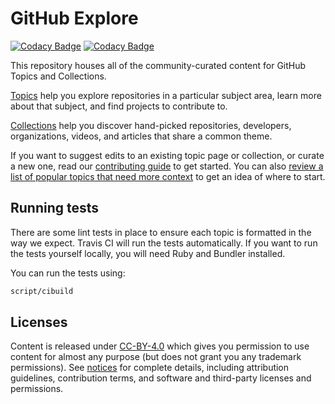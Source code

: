 # GitHub Explore

[![Codacy Badge](https://api.codacy.com/project/badge/Grade/3ca85eeca4d943748c90018b77291344)](https://app.codacy.com/manual/nhathao201811/explore?utm_source=github.com&utm_medium=referral&utm_content=Houle1/explore&utm_campaign=Badge_Grade_Dashboard)
[![Codacy Badge](https://api.codacy.com/project/badge/Grade/a605a477ce4d472aa1a1fbbcf712cefe)](https://app.codacy.com/manual/nhathao201811/explore?utm_source=github.com&utm_medium=referral&utm_content=Houle1/explore&utm_campaign=Badge_Grade_Dashboard)

This repository houses all of the community-curated content for GitHub Topics and Collections.

[Topics](https://help.github.com/articles/about-topics/) help you explore repositories in a particular subject area, learn more about that subject, and find projects to contribute to.

[Collections](http://github.com/collections) help you discover hand-picked repositories, developers, organizations, videos, and articles that share a common theme.

If you want to suggest edits to an existing topic page or collection, or curate a new one, read our [contributing guide](CONTRIBUTING.md) to get started. You can also [review a list of popular topics that need more context](topics-todo.md) to get an idea of where to start.

## Running tests

There are some lint tests in place to ensure each topic is formatted in the way we expect. Travis CI will run the tests automatically. If you want to run the tests yourself locally, you will need Ruby and Bundler installed.

You can run the tests using:

```bash
script/cibuild
```

## Licenses

Content is released under [CC-BY-4.0](https://creativecommons.org/licenses/by/4.0/) which gives you permission to use content for almost any purpose (but does not grant you any trademark permissions). See [notices](notices.md) for complete details, including attribution guidelines, contribution terms, and software and third-party licenses and permissions.
